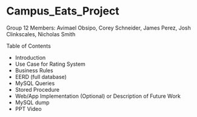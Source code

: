 # Campus_Eats_Project

Group 12 Members: Avimael Obsipo, Corey Schneider, James Perez, Josh Clinkscales, Nicholas Smith

Table of Contents
- Introduction 
- Use Case for Rating System
- Business Rules
- EERD (full database)
- MySQL Queries
- Stored Procedure
- Web/App Implementation (Optional) or Description of Future Work
- MySQL dump
- PPT Video 
